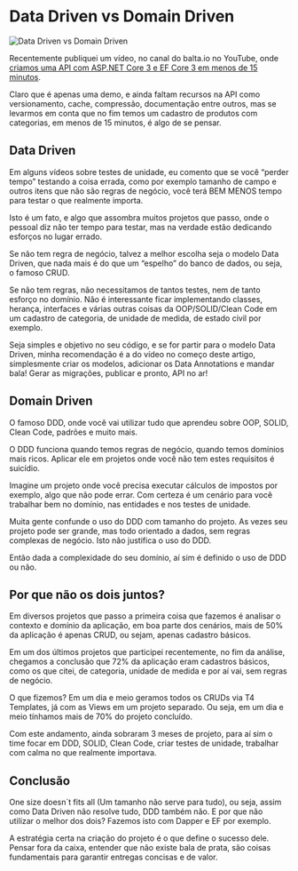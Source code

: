 Data Driven vs Domain Driven
============================

![Data Driven vs Domain Driven](https://baltaio.blob.core.windows.net/blog/data-driven-vs-domain-driven.jpg)

Recentemente publiquei um vídeo, no canal do balta.io no YouTube, onde [criamos uma API com ASP.NET Core 3 e EF Core 3 em menos de 15 minutos](https://www.youtube.com/watch?v=but7jqjopKM).

Claro que é apenas uma demo, e ainda faltam recursos na API como versionamento, cache, compressão, documentação entre outros, mas se levarmos em conta que no fim temos um cadastro de produtos com categorias, em menos de 15 minutos, é algo de se pensar.

Data Driven
-----------

Em alguns vídeos sobre testes de unidade, eu comento que se você “perder tempo” testando a coisa errada, como por exemplo tamanho de campo e outros itens que não são regras de negócio, você terá BEM MENOS tempo para testar o que realmente importa.  
  
Isto é um fato, e algo que assombra muitos projetos que passo, onde o pessoal diz não ter tempo para testar, mas na verdade estão dedicando esforços no lugar errado.  
  
Se não tem regra de negócio, talvez a melhor escolha seja o modelo Data Driven, que nada mais é do que um “espelho” do banco de dados, ou seja, o famoso CRUD.  
  
Se não tem regras, não necessitamos de tantos testes, nem de tanto esforço no domínio. Não é interessante ficar implementando classes, herança, interfaces e várias outras coisas da OOP/SOLID/Clean Code em um cadastro de categoria, de unidade de medida, de estado civil por exemplo.  
  
Seja simples e objetivo no seu código, e se for partir para o modelo Data Driven, minha recomendação é a do vídeo no começo deste artigo, simplesmente criar os modelos, adicionar os Data Annotations e mandar bala! Gerar as migrações, publicar e pronto, API no ar!

Domain Driven
-------------

O famoso DDD, onde você vai utilizar tudo que aprendeu sobre OOP, SOLID, Clean Code, padrões e muito mais.  
  
O DDD funciona quando temos regras de negócio, quando temos domínios mais ricos. Aplicar ele em projetos onde você não tem estes requisitos é suicídio.  
  
Imagine um projeto onde você precisa executar cálculos de impostos por exemplo, algo que não pode errar. Com certeza é um cenário para você trabalhar bem no domínio, nas entidades e nos testes de unidade.  
  
Muita gente confunde o uso do DDD com tamanho do projeto. As vezes seu projeto pode ser grande, mas todo orientado a dados, sem regras complexas de negócio. Isto não justifica o uso do DDD.  
  
Então dada a complexidade do seu domínio, aí sim é definido o uso de DDD ou não.

Por que não os dois juntos?
---------------------------

Em diversos projetos que passo a primeira coisa que fazemos é analisar o contexto e domínio da aplicação, em boa parte dos cenários, mais de 50% da aplicação é apenas CRUD, ou sejam, apenas cadastro básicos.  
  
Em um dos últimos projetos que participei recentemente, no fim da análise, chegamos a conclusão que 72% da aplicação eram cadastros básicos, como os que citei, de categoria, unidade de medida e por aí vai, sem regras de negócio.  
  
O que fizemos? Em um dia e meio geramos todos os CRUDs via T4 Templates, já com as Views em um projeto separado. Ou seja, em um dia e meio tínhamos mais de 70% do projeto concluído.  
  
Com este andamento, ainda sobraram 3 meses de projeto, para aí sim o time focar em DDD, SOLID, Clean Code, criar testes de unidade, trabalhar com calma no que realmente importava.

Conclusão
---------

One size doesn\`t fits all (Um tamanho não serve para tudo), ou seja, assim como Data Driven não resolve tudo, DDD também não. E por que não utilizar o melhor dos dois? Fazemos isto com Dapper e EF por exemplo.  
  
A estratégia certa na criação do projeto é o que define o sucesso dele. Pensar fora da caixa, entender que não existe bala de prata, são coisas fundamentais para garantir entregas concisas e de valor.